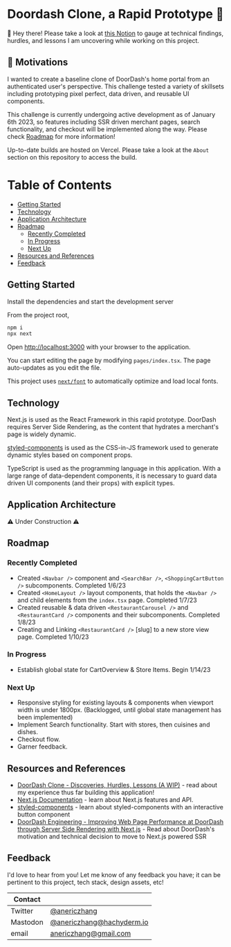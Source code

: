 # Doordash Clone, a Rapid Prototype 👯 

👋 Hey there! Please take a look at [this Notion](https://piquant-dancer-3b9.notion.site/DoorDash-Clone-Discoveries-Hurdles-Lessons-A-WIP-7bd86cff0d764b4c8ff040a84557d361) to gauge at technical findings, hurdles, and lessons I am uncovering while working on this project.

## 🧘 Motivations

I wanted to create a baseline clone of DoorDash's home portal from an authenticated user's perspective. This challenge tested a variety of skillsets including prototyping pixel perfect, data driven, and reusable UI components. 

This challenge is currently undergoing active development as of January 6th 2023, so features including SSR driven merchant pages, search functionality, and checkout will be implemented along the way. Please check [Roadmap](#roadmap) for more information!

Up-to-date builds are hosted on Vercel. Please take a look at the `About` section on this repository to access the build.

# Table of Contents
* [Getting Started](#getting-started)
* [Technology](#technology)
* [Application Architecture](#application-architecture)
* [Roadmap](#roadmap)
    * [Recently Completed](#recently-completed)
    * [In Progress](#in-progress)
    * [Next Up](#next-up)
* [Resources and References](#resources-and-references)
* [Feedback](#feedback)

## Getting Started

Install the dependencies and start the development server

From the project root,
```bash
npm i
npx next
```

Open [http://localhost:3000](http://localhost:3000) with your browser to the application.

You can start editing the page by modifying `pages/index.tsx`. The page auto-updates as you edit the file.

This project uses [`next/font`](https://nextjs.org/docs/basic-features/font-optimization) to automatically optimize and load local fonts.

## Technology
Next.js is used as the React Framework in this rapid prototype. DoorDash requires Server Side Rendering, as the content that hydrates a merchant's page is widely dynamic. 

[styled-components](https://styled-components.com/) is used as the CSS-in-JS framework used to generate dynamic styles based on component props. 

TypeScript is used as the programming language in this application. With a large range of data-dependent components, it is necessary to guard data driven UI components (and their props) with explicit types. 

## Application Architecture

⚠️ Under Construction ⚠️

## Roadmap

### Recently Completed
* Created `<Navbar />` component and `<SearchBar />`, `<ShoppingCartButton />` subcomponents. Completed 1/6/23
* Created `<HomeLayout />` layout components, that holds the `<Navbar />` and child elements from the `index.tsx` page. Completed 1/7/23
* Created reusable & data driven `<RestaurantCarousel />` and `<RestaurantCard />` components and their subcomponents. Completed 1/8/23
* Creating and Linking `<RestaurantCard />` [slug] to a new store view page. Completed 1/10/23

### In Progress
* Establish global state for CartOverview & Store Items. Begin 1/14/23

### Next Up
* Responsive styling for existing layouts & components when viewport width is under 1800px. (Backlogged, until global state management has been implemented)
* Implement Search functionality. Start with stores, then cuisines and dishes.
* Checkout flow.
* Garner feedback.

## Resources and References

- [DoorDash Clone - Discoveries, Hurdles, Lessons (A WIP)](https://piquant-dancer-3b9.notion.site/DoorDash-Clone-Discoveries-Hurdles-Lessons-A-WIP-7bd86cff0d764b4c8ff040a84557d361) - read about my experience thus far building this application!
- [Next.js Documentation](https://nextjs.org/docs) - learn about Next.js features and API.
- [styled-components](https://styled-components.com/) - learn about styled-components with an interactive button component
- [DoorDash Engineering - Improving Web Page Performance at DoorDash through Server Side Rendering with Next.js](https://doordash.engineering/2022/03/29/improving-web-page-performance-at-doordash-throughserver-side-rendering-with-next-js/) - Read about DoorDash's motivation and technical decision to move to Next.js powered SSR 

## Feedback

I'd love to hear from you! Let me know of any feedback you have; it can be pertinent to this project, tech stack, design assets, etc!


| Contact  |                 |
|----------|----------------------------------------------------------------|
| Twitter  | [@anericzhang](http://twitter.com/anericzhang)                 |
| Mastodon | [@anericzhang@hachyderm.io](https://hachyderm.io/@anericzhang) |
| email    | [anericzhang@gmail.com](mailto:anericzhang@gmail.com)          |